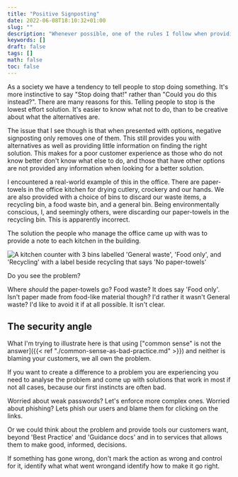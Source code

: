 ```yaml
---
title: "Positive Signposting"
date: 2022-06-08T18:10:32+01:00
slug: ""
description: "Whenever possible, one of the rules I follow when providing IT Security guidance is to start from a position of positive messaging."
keywords: []
draft: false
tags: []
math: false
toc: false
---
```


As a society we have a tendency to tell people to stop doing something. It's more instinctive to say "Stop doing that!" rather than "Could you do this instead?". There are many reasons for this. Telling people to stop is the lowest effort solution. It's easier to know what not to do, than to be creative about what the alternatives are.

The issue that I see though is that when presented with options, negative signposting only removes one of them. This still provides you with alternatives as well as providing little information on finding the right solution. This makes for a poor customer experience as those who do not know better don't know what else to do, and those that have other options are not provided any information when looking for a better solution.

I encountered a real-world example of this in the office. There are paper-towels in the office kitchen for drying cutlery, crockery and our hands. We are also provided with a choice of bins to discard our waste items, a recycling bin, a food waste bin, and a general bin. Being environmentally conscious, I, and seemingly others, were discarding our paper-towels in the recycling bin. This is apparently incorrect.

The solution the people who manage the office came up with was to provide a note to each kitchen in the building.

![A kitchen counter with 3 bins labelled 'General waste', 'Food only', and 'Recycling' with a label beside recycling that says 'No paper-towels'](/img/blog-post/positive-signposting/negative-signposting.png)

Do you see the problem?

Where _should_ the paper-towels go? Food waste? It does say 'Food only'. Isn't paper made from food-like material though? I'd rather it wasn't General waste? I'd like to avoid it if at all possible. It isn't clear.

## The security angle

What I'm trying to illustrate here is that using ["common sense" is not the answer]({{< ref "./common-sense-as-bad-practice.md" >}}) and neither is blaming your customers, we all own the problem.

If you want to create a difference to a problem you are experiencing you need to analyse the problem and come up with solutions that work in most if not all cases, because our first instincts are often bad.

Worried about weak passwords? Let's enforce more complex ones. Worried about phishing? Lets phish our users and blame them for clicking on the links.

Or we could think about the problem and provide tools our customers want, beyond 'Best Practice' and 'Guidance docs' and in to services that allows them to make good, informed, decisions.

If something has gone wrong, don't mark the action as wrong and control for it, identify what what went wrongand identify how to make it go right.
